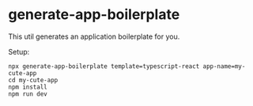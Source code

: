 # generate-app-boilerplate

This util generates an application boilerplate for you.

Setup:
```
npx generate-app-boilerplate template=typescript-react app-name=my-cute-app
cd my-cute-app
npm install
npm run dev
```
